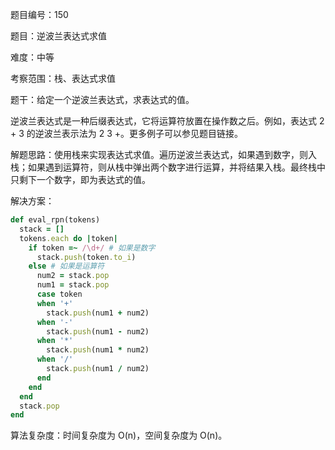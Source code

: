 题目编号：150

题目：逆波兰表达式求值

难度：中等

考察范围：栈、表达式求值

题干：给定一个逆波兰表达式，求表达式的值。

逆波兰表达式是一种后缀表达式，它将运算符放置在操作数之后。例如，表达式 2 + 3 的逆波兰表示法为 2 3 +。更多例子可以参见题目链接。

解题思路：使用栈来实现表达式求值。遍历逆波兰表达式，如果遇到数字，则入栈；如果遇到运算符，则从栈中弹出两个数字进行运算，并将结果入栈。最终栈中只剩下一个数字，即为表达式的值。

解决方案：

```ruby
def eval_rpn(tokens)
  stack = []
  tokens.each do |token|
    if token =~ /\d+/ # 如果是数字
      stack.push(token.to_i)
    else # 如果是运算符
      num2 = stack.pop
      num1 = stack.pop
      case token
      when '+'
        stack.push(num1 + num2)
      when '-'
        stack.push(num1 - num2)
      when '*'
        stack.push(num1 * num2)
      when '/'
        stack.push(num1 / num2)
      end
    end
  end
  stack.pop
end
```

算法复杂度：时间复杂度为 O(n)，空间复杂度为 O(n)。
